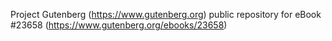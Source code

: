 Project Gutenberg (https://www.gutenberg.org) public repository for eBook #23658 (https://www.gutenberg.org/ebooks/23658)
